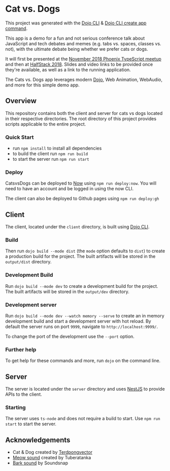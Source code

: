 # Cat vs. Dogs

This project was generated with the [Dojo CLI] & [Dojo CLI create app command](https://github.com/dojo/cli-create-app).

This app is a demo for a fun and not serious conference talk about JavaScript and tech debates and memes (e.g. tabs vs. spaces, classes vs. not), with the ultimate debate being whether we prefer cats or dogs.

It will first be presented at the [November 2018 Phoenix TypeScript meetup](https://www.meetup.com/Phoenix-TypeScript/events/255940576/) and then at [HalfStack 2018](https://halfstackconf.com/). Slides and video links to be provided once they're available, as well as a link to the running application.

The Cats vs. Dogs app leverages modern [Dojo], Web Animation, WebAudio, and more for this simple demo app.

## Overview

This repository contains both the client and server for cats vs dogs located in their respective directories. The root directory of this project provides scripts applicable to the entire project.

### Quick Start

* run `npm install` to install all dependencies
* to build the client run `npm run build`
* to start the server run `npm run start`

### Deploy

CatsvsDogs can be deployed to [Now] using `npm run deploy:now`. You will need to have an account and be logged in using the now CLI.

The client can also be deployed to Github pages using `npm run deploy:gh`

## Client

The client, located under the `client` directory, is built using [Dojo CLI].

### Build

Then run `dojo build --mode dist` (the `mode` option defaults to `dist`) to create a production build for the project. The built artifacts will be stored in the `output/dist` directory.

### Development Build

Run `dojo build --mode dev` to create a development build for the project. The built artifacts will be stored in the `output/dev` directory.

### Development server

Run `dojo build --mode dev --watch memory --serve` to create an in memory development build and start a development server with hot reload. By default the server runs on port `9999`, navigate to `http://localhost:9999/`.

To change the port of the development use the `--port` option.

### Further help

To get help for these commands and more, run `dojo` on the command line.

## Server

The server is located under the `server` directory and uses [NestJS] to provide APIs to the client.

### Starting

The server uses `ts-node` and does not require a build to start. Use `npm run start` to start the server.

## Acknowledgements

* Cat & Dog created by [Terdpongvector](https://www.freepik.com/terdpongvector)
* [Meow sound](https://freesound.org/people/tuberatanka/sounds/110011/) created by Tuberatanka
* [Bark sound](https://www.soundsnap.com/audio/mp3/248977/Large%20Dog%20Bark%203.mp3) by Soundsnap

[Dojo]: https://dojo.io/
[Dojo CLI]: https://github.com/dojo/cli
[NestJS]: https://nestjs.com
[Now]: (https://zeit.co/now)
